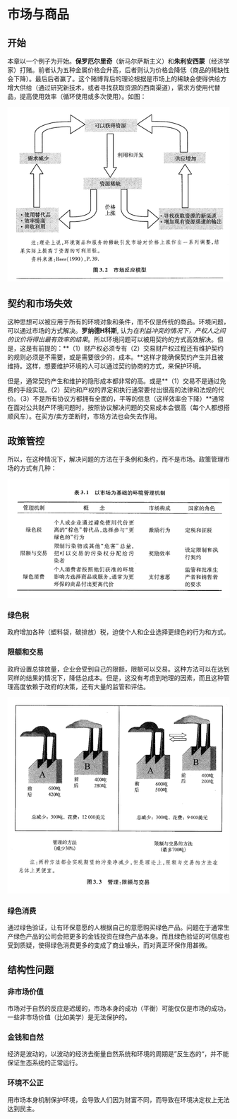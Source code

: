 # 市场与商品

## 开始

本章以一个例子为开始。**保罗厄尔里奇**（新马尔萨斯主义）和**朱利安西蒙**（经济学家）打赌。前者认为五种金属价格会升高，后者则认为价格会降低（商品的稀缺性会下降）。最后后者赢了。这个赌博背后的理论根据是市场上的稀缺会使得供给方增大供给（通过研究新技术，或者寻找获取资源的西南渠道），需求方使用代替品，提高使用效率（循环使用或多次使用）。如图：

![image-20210322105322022](Notes%20on%20Market%20and%20Goods.assets/image-20210322105322022.png)

## 契约和市场失效

这种思想可以被应用于所有的环境对象和条件，而不仅是传统的商品。环境问题，可以通过市场的方式解决。**罗纳德H科斯**, 认为*在利益冲突的情况下，产权人之间的议价将得出最有效率的结果*。所以环境问题可以被用契约的方式高效解决。但是，这是有前提的：**（1）财产权必须专有（2）交易财产权过程还有维护契约的规则必须是不需要，或是需要很少的，成本。**这样才能确保契约产生并且被维持。这样，想要维护环境的人可以通过契约协商的方式，来保护环境。

但是，通常契约产生和维护的隐形成本都非常的高。或是**（1）交易不是通过免费的手段实现。（2）契约和产权的界定和执行通常要付出很高的法律和法规的代价。（3）不是所有协议方都拥有全面的，平等的信息（这样效率会下降）**通常在面对公共财产环境问题时，按照协议解决问题的交易成本会很高（每个人都想搭顺风车）。在买方/卖方垄断时，市场方法也会失去作用。

## 政策管控

所以，在这种情况下，解决问题的方法在于条例和条约，而不是市场。政策管理市场的方式有几种：

![image-20210322112927753](Notes%20on%20Market%20and%20Goods.assets/image-20210322112927753.png)

### **绿色税**

政府增加各种（塑料袋，碳排放）税，迫使个人和企业选择更绿色的行为和方式。

### **限额和交易**

政府设置总排放量，企业会受到自己的限额，限额可以交易。这种方法可以在达到同样的结果的情况下，降低总成本。但是，这没有考虑到地理的因素，而且这种管理高度依赖于政府的决策，还有大量的监管和评估。

![image-20210322114303709](Notes%20on%20Market%20and%20Goods.assets/image-20210322114303709.png)

### **绿色消费**

通过绿色验证，让有环保意愿的人根据自己的意愿购买绿色产品。问题在于通常生产绿色产品的公司会把更多的金钱投资在绿色产品本身。而且绿色验证的可信度也受到质疑，使得绿色消费更多的变成了商业噱头，而对真正环保作用甚微。

## 结构性问题

### 非市场价值

市场对于自然的反应是迟缓的，市场本身的成功（平衡）可能仅仅是市场的成功，一些非市场价值（比如美学）是无法保护的。

### 金钱和自然

经济是波动的，以波动的经济去衡量自然系统和环境的周期是”反生态的“，并不能保证生态系统的正常运行。

### 环境不公正

用市场本身机制保护环境，会导致人们因为财富不同，而导致在环境决定权上无法达到民主。

